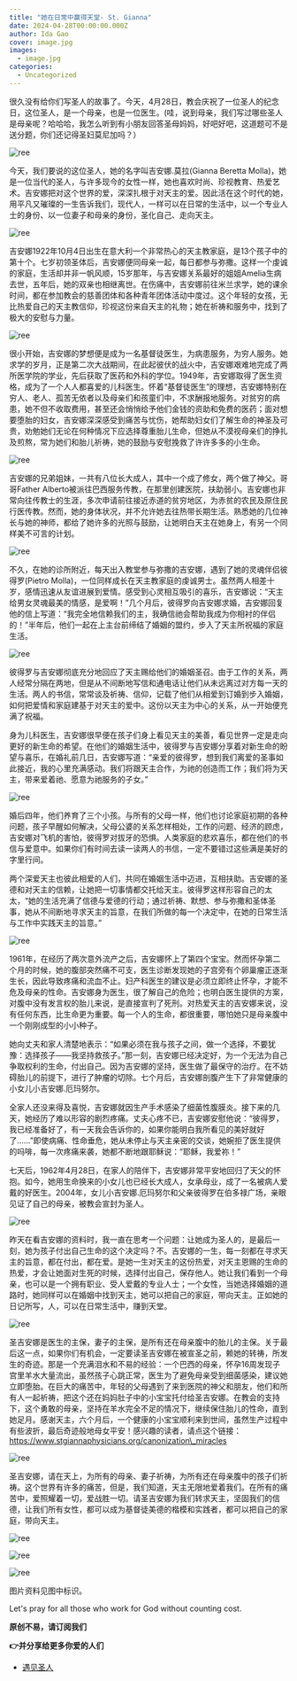 ```yaml
---
title: "她在日常中赢得天堂- St. Gianna"
date: 2024-04-28T00:00:00.000Z
author: Ida Gao
cover: image.jpg
images:
  - image.jpg
categories:
  - Uncategorized
---
```


很久没有给你们写圣人的故事了。今天，4月28日，教会庆祝了一位圣人的纪念日，这位圣人，是一个母亲，也是一位医生。(哇，说到母亲，我们写过哪些圣人是母亲呢？哈哈哈，我怎么听到有小朋友回答圣母妈妈，好吧好吧，这道题可不是送分题，你们还记得圣妇莫尼加吗？）

<!--more-->

  

![ree](https://static.wixstatic.com/media/55472c_bd57054d010d4547a8ad139f8f622576~mv2.jpg)

  

今天，我们要说的这位圣人，她的名字叫吉安娜.莫拉(Gianna Beretta Molla)，她是一位当代的圣人，与许多现今的女性一样，她也喜欢时尚、珍视教育、热爱艺术。吉安娜把对这个世界的爱，深深扎根于对天主的爱。因此活在这个时代的她，用平凡又璀璨的一生告诉我们，现代人，一样可以在日常的生活中，以一个专业人士的身份、以一位妻子和母亲的身份，圣化自己、走向天主。

  

![ree](https://static.wixstatic.com/media/55472c_0a6f037fbb884fc49ff351d3a58b9bae~mv2.jpg)

  

  

吉安娜1922年10月4日出生在意大利一个非常热心的天主教家庭，是13个孩子中的第十个。七岁初领圣体后，吉安娜便同母亲一起，每日都参与弥撒。这样一个虔诚的家庭，生活却并非一帆风顺，15岁那年，与吉安娜关系最好的姐姐Amelia生病去世，五年后，她的双亲也相继离世。在伤痛中，吉安娜前往米兰求学，她的课余时间，都在参加教会的慈善团体和各种青年团体活动中度过。这个年轻的女孩，无比热爱自己的天主教信仰，珍视这份来自天主的礼物；她在祈祷和服务中，找到了极大的安慰与力量。

  

![ree](https://static.wixstatic.com/media/55472c_83b9e553642d48dd80f5dcf5b497dd48~mv2.jpg)

  

很小开始，吉安娜的梦想便是成为一名基督徒医生，为病患服务，为穷人服务。她求学的岁月，正是第二次大战期间，在此起彼伏的战火中，吉安娜艰难地完成了两所医学院的学业，先后获取了医药和外科的学位。1949年，吉安娜取得了医生资格，成为了一个人人都喜爱的儿科医生。怀着“基督徒医生”的理想，吉安娜特别在穷人、老人、孤苦无依者以及母亲们和孩童们中，不求酬报地服务。对贫穷的病患，她不但不收取费用，甚至还会悄悄给予他们金钱的资助和免费的医药；面对想要堕胎的妇女，吉安娜深深感受到痛苦与忧伤，她帮助妇女们了解生命的神圣及可贵，劝勉她们无论在何种情况下应选择尊重胎儿生命，但她从不漠视母亲们的挣扎及煎熬，常为她们和胎儿祈祷，她的鼓励与安慰挽救了许许多多的小生命。

  

  

![ree](https://static.wixstatic.com/media/55472c_a9052fda2890409692b2053045fdf16d~mv2.jpg)

  

吉安娜的兄弟姐妹，一共有八位长大成人，其中一个成了修女，两个做了神父。哥哥Father Alberto被派往巴西服务传教，在那里创建医院，扶助弱小。吉安娜也非常向往传教士的生涯，多次申请前往接近赤道的贫穷地区，为赤贫的农民及原住民行医传教。然而，她的身体状况，并不允许她去往热带长期生活。熟悉她的几位神长与她的神师，都给了她许多的光照与鼓励，让她明白天主在她身上，有另一个同样美不可言的计划。

  

![ree](https://static.wixstatic.com/media/55472c_76f574379df2433283064b2fc66651af~mv2.jpg)

  

不久，在她的诊所附近，每天出入教堂参与弥撒的吉安娜，遇到了她的灵魂伴侣彼得罗(Pietro Molla)，一位同样成长在天主教家庭的虔诚男士。虽然两人相差十岁，感情迅速从友谊进展到爱情。感受到心灵相互吸引的喜乐，吉安娜说：“天主给男女灵魂最美的情感，是爱啊！”几个月后，彼得罗向吉安娜求婚，吉安娜回复他的信上写道：“我完全地信赖我们的主，我确信祂会帮助我成为你相衬的伴侣的！”半年后，他们一起在上主台前缔结了婚姻的盟约，步入了天主所祝福的家庭生活。

  

![ree](https://static.wixstatic.com/media/55472c_6c939ca179dc40828624d4db495be8f0~mv2.jpg)

  

彼得罗与吉安娜彻底充分地回应了天主赐给他们的婚姻圣召。由于工作的关系，两人经常分隔在两地，但是从不间断地写信和通电话让他们从未远离过对方每一天的生活。两人的书信，常常谈及祈祷、信仰，记载了他们从相爱到订婚到步入婚姻，如何把爱情和家庭建基于对天主的爱中。这份以天主为中心的关系，从一开始便充满了祝福。

  

身为儿科医生，吉安娜很早便在孩子们身上看见天主的美善，看见世界一定是走向更好的新生命的希望。在他们的婚姻生活中，彼得罗与吉安娜分享着对新生命的盼望与喜乐，在婚礼前几日，吉安娜写道：“亲爱的彼得罗，想到我们离爱的圣事如此接近，我的心里充满感动。我们将跟天主合作，为祂的创造而工作；我们将为天主，带来爱着祂、愿意为祂服务的子女。”

  

![ree](https://static.wixstatic.com/media/55472c_0d751e9a68a141259d5a455bfe5ce52d~mv2.jpg)

  

婚后四年，他们养育了三个小孩。与所有的父母一样，他们也讨论家庭初期的各种问题，孩子早醒如何解决，父母公婆的关系怎样相处，工作的问题、经济的顾虑，吉安娜对飞机的害怕，彼得罗对拔牙的恐惧。人类家庭的悲欢喜乐，都在他们的书信与爱意中。如果你们有时间去读一读两人的书信，一定不要错过这些满是美好的字里行间。

  

两个深爱天主也彼此相爱的人们，共同在婚姻生活中迈进，互相扶助。吉安娜的圣德和对天主的信赖，让她把一切事情都交托给天主。彼得罗这样形容自己的太太，“她的生活充满了信德与爱德的行动；通过祈祷、默想、参与弥撒和圣体圣事，她从不间断地寻求天主的旨意，在我们所做的每一个决定中，在她的日常生活与工作中实践天主的旨意。”

  

  

![ree](https://static.wixstatic.com/media/55472c_ed9558be2c3f46dead26db9fd2a76d80~mv2.jpg)

  

1961年，在经历了两次意外流产之后，吉安娜怀上了第四个宝宝。然而怀孕第二个月的时候，她的腹部突然痛不可支，医生诊断发现她的子宫旁有个卵巢瘤正逐渐生长，因此导致疼痛和流血不止。妇产科医生的建议是必须立即终止怀孕，才能不危及母亲的性命。吉安娜身为医生，很了解自己的危险；也明白医生提供的方案，对腹中没有发言权的胎儿来说，是直接宣判了死刑。对热爱天主的吉安娜来说，没有任何东西，比生命更为重要。每一个人的生命，都很重要，哪怕她只是母亲腹中一个刚刚成型的小小种子。

她向丈夫和家人清楚地表示：“如果必须在我与孩子之间，做一个选择，不要犹豫：选择孩子——我坚持救孩子。”那一刻，吉安娜已经决定好，为一个无法为自己争取权利的生命，付出自己。因为吉安娜的坚持，医生做了最保守的治疗。在不妨碍胎儿的前提下，进行了肿瘤的切除。七个月后，吉安娜剖腹产生下了非常健康的小女儿小吉安娜.厄玛努尔。

全家人还没来得及喜悦，吉安娜就因生产手术感染了细菌性腹膜炎。接下来的几天，她经历了难以形容的剧烈疼痛。丈夫心疼不已，吉安娜安慰他说：“彼得罗，我已经准备好了，有一天我会告诉你的，如果你能明白我所看见的美好就好了……”即使病痛、性命垂危，她从未停止与天主亲密的交谈，她婉拒了医生提供的吗啡，每一次疼痛来袭，她都不断地跟耶稣说：“耶稣，我爱祢！”

七天后，1962年4月28日，在家人的陪伴下，吉安娜非常平安地回归了天父的怀抱。如今，她用生命换来的小女儿也已经长大成人，女承母业，成了一名被病人爱戴的好医生。2004年，女儿小吉安娜.厄玛努尔和父亲彼得罗在伯多禄广场，亲眼见证了自己的母亲，被教会宣封为圣人。

![ree](https://static.wixstatic.com/media/55472c_116ab4d302484a6886a27d751486e45c~mv2.jpg)

  

昨天在看吉安娜的资料时，我一直在思考一个问题：让她成为圣人的，是最后一刻，她为孩子付出自己生命的这个决定吗？不。吉安娜的一生，每一刻都在寻求天主的旨意，都在付出，都在爱。是她一生对天主的这份热爱，对天主恩赐的生命的热爱，才会让她面对生死的时候，选择付出自己，保存他人。她让我们看到一个母亲，也可以是一个拥有职业、受人爱戴的专业人士；一个女性，当她选择婚姻的道路时，她同样可以在婚姻中找到天主，她可以把自己的家庭，带向天主。正如她的日记所写，人，可以在日常生活中，赚到天堂。  

  

![ree](https://static.wixstatic.com/media/55472c_0cc235e92e1b4c1085d28711bacda164~mv2.jpg)

  

圣吉安娜是医生的主保，妻子的主保，是所有还在母亲腹中的胎儿的主保。关于最后这一点，如果你们有机会，一定要读圣吉安娜在被宣圣之前，赖她的转祷，所发生的奇迹。那是一个充满泪水和不易的经验：一个巴西的母亲，怀孕16周发现子宫里羊水大量流出，虽然孩子心跳正常，医生为了避免母亲受到细菌感染，建议她立即堕胎。在巨大的痛苦中，年轻的父母遇到了来到医院的神父和朋友，他们和所有人一起祈祷，把这个还在妈妈肚子中的小宝宝托付给圣吉安娜。在教会的支持下，这个勇敢的母亲，坚持在羊水完全不足的情况下，继续保住胎儿的性命，直到她足月。感谢天主，六个月后，一个健康的小宝宝顺利来到世间，虽然生产过程中有些波折，最后奇迹般地母女平安！感兴趣的读者，请点这个链接：https://www.stgiannaphysicians.org/canonization\_miracles

  

![ree](https://static.wixstatic.com/media/55472c_04749acfb4a640a9876671bc1fe6752e~mv2.jpg)

  

圣吉安娜，请在天上，为所有的母亲、妻子祈祷，为所有还在母亲腹中的孩子们祈祷。这个世界有许多的痛苦，但是，我们知道，天主无限地爱着我们。在所有的痛苦中，爱照耀着一切，爱战胜一切。请圣吉安娜为我们转求天主，坚固我们的信德，让我们所有女性，都可以成为基督徒美德的楷模和实践者，都可以把自己的家庭，带向天主。

  

![ree](https://static.wixstatic.com/media/55472c_59e3f33005c94d13a98cb91ebc9a0035~mv2.jpeg/v1/fill/w_75,h_50,al_c,q_80,usm_0.66_1.00_0.01,blur_2,enc_avif,quality_auto/55472c_59e3f33005c94d13a98cb91ebc9a0035~mv2.jpeg)

  

![ree](https://static.wixstatic.com/media/55472c_1fafd0ed9bac4992a0d5d476e192fddd~mv2.jpg)

  

![ree](https://static.wixstatic.com/media/55472c_0d03f21d9d7e458bba5aab1efb2287bb~mv2.jpg)

图片资料见图中标识。

Let's pray for all those who work for God without counting cost.

**原创不易，请订阅我们**

**👉并分享给更多你爱的人们**

*   [遇见圣人](https://www.urloveinme.com/首頁/categories/遇见圣人)
